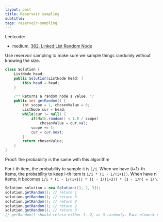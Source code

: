 ```yaml
---
layout: post
title: Reservoir sampling
subtitle:
tags: reservoir-sampling
---
```


Leetcode:
* medium, [382. Linked List Random Node](https://leetcode.com/problems/linked-list-random-node/)

Use reservoir sampling to make sure we sample things randomly without knowing the size.

```java
class Solution {
    ListNode head;
    public Solution(ListNode head) {
        this.head = head;
    }

    /** Returns a random node's value. */
    public int getRandom() {
        int scope = 1, chosenValue = 0;
        ListNode cur = head;
        while(cur != null) {
            if(Math.random() < 1.0 / scope)
                chosenValue = cur.val;
            scope += 1;
            cur = cur.next;
        }
        return chosenValue;
    }
}
```

Proof: the probability is the same with this algorithm

For i-th item, the probability to sample it is `1/i`. When we have (i+1)-th items, the probability to keep i-th item is
`1/i * (1 - 1/(i+1))`. When have n items, it becomes  `1/i * (1 - 1/(i+1)) * (1 - 1/(i+2)) * (1 - 1/n) = 1/n`.

```java
Solution solution = new Solution([1, 2, 3]);
solution.getRandom(); // return 1
solution.getRandom(); // return 3
solution.getRandom(); // return 2
solution.getRandom(); // return 2
solution.getRandom(); // return 3
// getRandom() should return either 1, 2, or 3 randomly. Each element should have equal probability of returning.
```
